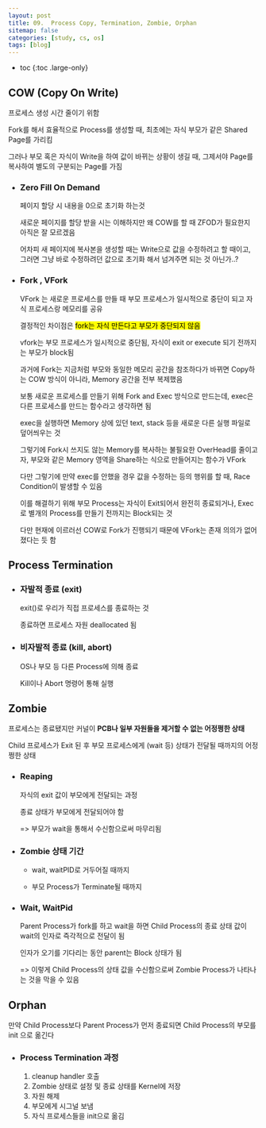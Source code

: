 ```yaml
---
layout: post
title: 09.  Process Copy, Termination, Zombie, Orphan
sitemap: false
categories: [study, cs, os]
tags: [blog]
---
```


- toc
{:toc .large-only}

## COW (Copy On Write)
프로세스 생성 시간 줄이기 위함

Fork를 해서 효율적으로 Process를 생성할 때, 최초에는 자식 부모가 같은 Shared Page를 가리킴

그러나 부모 혹은 자식이 Write을 하여 값이 바뀌는 상황이 생길 때, 그제서야 Page를 복사하여 별도의 구분되는 Page를 가짐

+ ### Zero Fill On Demand
  페이지 할당 시 내용을 0으로 초기화 하는것
	
	새로운 페이지를 할당 받을 시는 이해하지만 왜 COW를 할 때 ZFOD가 필요한지 아직은 잘 모르겠음
	
	어차피 새 페이지에 복사본을 생성할 때는 Write으로 값을 수정하려고 할 때이고, 그러면 그냥 바로 수정하려던 값으로 초기화 해서 넘겨주면 되는 것 아닌가..?	


+ ### Fork , VFork
	VFork 는 새로운 프로세스를 만들 때 부모 프로세스가 일시적으로 중단이 되고 자식 프로세스랑 메모리를 공유

  결정적인 차이점은 <mark>fork는 자식 만든다고 부모가 중단되지 않음</mark>

  vfork는 부모 프로세스가 일시적으로 중단됨, 자식이 exit or execute 되기 전까지는 부모가 block됨

  과거에 Fork는 지금처럼 부모와 동일한 메모리 공간을 참조하다가 바뀌면 Copy하는 COW 방식이 아니라, Memory 공간을 전부 복제했음

  보통 새로운 프로세스를 만들기 위해 Fork and Exec 방식으로 만드는데, exec은 다른 프로세스를 만드는 함수라고 생각하면 됨

  exec을 실행하면 Memory 상에 있던 text, stack 등을 새로운 다른 실행 파일로 덮어씌우는 것

  그렇기에 Fork시 쓰지도 않는 Memory를 복사하는 불필요한 OverHead를 줄이고자, 부모와 같은 Memory 영역을 Share하는 식으로 만들어지는 함수가 VFork

  다만 그렇기에 만약 exec를 안했을 경우 값을 수정하는 등의 행위를 할 때, Race Condition이 발생할 수 있음

  이를 해결하기 위해 부모 Process는 자식이 Exit되어서 완전히 종료되거나, Exec로 별개의 Process를 만들기 전까지는 Block되는 것

  다만 현재에 이르러선 COW로 Fork가 진행되기 때문에 VFork는 존재 의의가 없어졌다는 듯 함
	

## Process Termination
+ ### 자발적 종료 (exit)
	exit()로 우리가 직접 프로세스를 종료하는 것

	종료하면 프로세스 자원 deallocated 됨

+ ### 비자발적 종료 (kill, abort)
	OS나 부모 등 다른 Process에 의해 종료

	Kill이나 Abort 명령어 통해 실행

## Zombie
프로세스는 종료됐지만 커널이 **PCB나 일부 자원들을 제거할 수 없는 어정쩡한 상태**

Child 프로세스가 Exit 된 후 부모 프로세스에게 (wait 등) 상태가 전달될 때까지의 어정쩡한 상태
+ ### Reaping
	자식의 exit 값이 부모에게 전달되는 과정

	종료 상태가 부모에게 전달되어야 함

	=> 부모가 wait을 통해서 수신함으로써 마무리됨

+ ### Zombie 상태 기간
	+ wait, waitPID로 거두어질 때까지

	+ 부모 Process가 Terminate될 때까지

+ ### Wait, WaitPid
	Parent Process가 fork를 하고 wait을 하면 Child Process의 종료 상태 값이 wait의 인자로 즉각적으로 전달이 됨

	인자가 오기를 기다리는 동안 parent는 Block 상태가 됨

	=> 이렇게 Child Process의 상태 값을 수신함으로써 Zombie Process가 나타나는 것을 막을 수 있음

## Orphan
만약 Child Process보다 Parent Process가 먼저 종료되면 Child Process의 부모를 init 으로 옮긴다

+ ### Process Termination 과정
	1. cleanup handler 호출
	2. Zombie 상태로 설정 및 종료 상태를 Kernel에 저장
	3. 자원 해제
	4. 부모에게 시그널 보냄
	5. 자식 프로세스들을 init으로 옮김